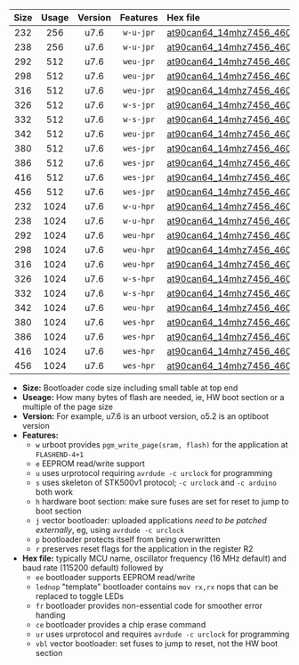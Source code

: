 |Size|Usage|Version|Features|Hex file|
|:-:|:-:|:-:|:-:|:--|
|232|256|u7.6|`w-u-jpr`|[at90can64_14mhz7456_460800bps_ur_vbl.hex](https://raw.githubusercontent.com/stefanrueger/urboot/main/at90can64_14mhz7456_460800bps_ur_vbl.hex)|
|238|256|u7.6|`w-u-jpr`|[at90can64_14mhz7456_460800bps_lednop_ur_vbl.hex](https://raw.githubusercontent.com/stefanrueger/urboot/main/at90can64_14mhz7456_460800bps_lednop_ur_vbl.hex)|
|292|512|u7.6|`weu-jpr`|[at90can64_14mhz7456_460800bps_ee_ur_vbl.hex](https://raw.githubusercontent.com/stefanrueger/urboot/main/at90can64_14mhz7456_460800bps_ee_ur_vbl.hex)|
|298|512|u7.6|`weu-jpr`|[at90can64_14mhz7456_460800bps_ee_lednop_ur_vbl.hex](https://raw.githubusercontent.com/stefanrueger/urboot/main/at90can64_14mhz7456_460800bps_ee_lednop_ur_vbl.hex)|
|316|512|u7.6|`weu-jpr`|[at90can64_14mhz7456_460800bps_ee_lednop_fr_ur_vbl.hex](https://raw.githubusercontent.com/stefanrueger/urboot/main/at90can64_14mhz7456_460800bps_ee_lednop_fr_ur_vbl.hex)|
|326|512|u7.6|`w-s-jpr`|[at90can64_14mhz7456_460800bps_vbl.hex](https://raw.githubusercontent.com/stefanrueger/urboot/main/at90can64_14mhz7456_460800bps_vbl.hex)|
|332|512|u7.6|`w-s-jpr`|[at90can64_14mhz7456_460800bps_lednop_vbl.hex](https://raw.githubusercontent.com/stefanrueger/urboot/main/at90can64_14mhz7456_460800bps_lednop_vbl.hex)|
|342|512|u7.6|`weu-jpr`|[at90can64_14mhz7456_460800bps_ee_lednop_fr_ce_ur_vbl.hex](https://raw.githubusercontent.com/stefanrueger/urboot/main/at90can64_14mhz7456_460800bps_ee_lednop_fr_ce_ur_vbl.hex)|
|380|512|u7.6|`wes-jpr`|[at90can64_14mhz7456_460800bps_ee_vbl.hex](https://raw.githubusercontent.com/stefanrueger/urboot/main/at90can64_14mhz7456_460800bps_ee_vbl.hex)|
|386|512|u7.6|`wes-jpr`|[at90can64_14mhz7456_460800bps_ee_lednop_vbl.hex](https://raw.githubusercontent.com/stefanrueger/urboot/main/at90can64_14mhz7456_460800bps_ee_lednop_vbl.hex)|
|416|512|u7.6|`wes-jpr`|[at90can64_14mhz7456_460800bps_ee_lednop_fr_vbl.hex](https://raw.githubusercontent.com/stefanrueger/urboot/main/at90can64_14mhz7456_460800bps_ee_lednop_fr_vbl.hex)|
|456|512|u7.6|`wes-jpr`|[at90can64_14mhz7456_460800bps_ee_lednop_fr_ce_vbl.hex](https://raw.githubusercontent.com/stefanrueger/urboot/main/at90can64_14mhz7456_460800bps_ee_lednop_fr_ce_vbl.hex)|
|232|1024|u7.6|`w-u-hpr`|[at90can64_14mhz7456_460800bps_ur.hex](https://raw.githubusercontent.com/stefanrueger/urboot/main/at90can64_14mhz7456_460800bps_ur.hex)|
|238|1024|u7.6|`w-u-hpr`|[at90can64_14mhz7456_460800bps_lednop_ur.hex](https://raw.githubusercontent.com/stefanrueger/urboot/main/at90can64_14mhz7456_460800bps_lednop_ur.hex)|
|292|1024|u7.6|`weu-hpr`|[at90can64_14mhz7456_460800bps_ee_ur.hex](https://raw.githubusercontent.com/stefanrueger/urboot/main/at90can64_14mhz7456_460800bps_ee_ur.hex)|
|298|1024|u7.6|`weu-hpr`|[at90can64_14mhz7456_460800bps_ee_lednop_ur.hex](https://raw.githubusercontent.com/stefanrueger/urboot/main/at90can64_14mhz7456_460800bps_ee_lednop_ur.hex)|
|316|1024|u7.6|`weu-hpr`|[at90can64_14mhz7456_460800bps_ee_lednop_fr_ur.hex](https://raw.githubusercontent.com/stefanrueger/urboot/main/at90can64_14mhz7456_460800bps_ee_lednop_fr_ur.hex)|
|326|1024|u7.6|`w-s-hpr`|[at90can64_14mhz7456_460800bps.hex](https://raw.githubusercontent.com/stefanrueger/urboot/main/at90can64_14mhz7456_460800bps.hex)|
|332|1024|u7.6|`w-s-hpr`|[at90can64_14mhz7456_460800bps_lednop.hex](https://raw.githubusercontent.com/stefanrueger/urboot/main/at90can64_14mhz7456_460800bps_lednop.hex)|
|342|1024|u7.6|`weu-hpr`|[at90can64_14mhz7456_460800bps_ee_lednop_fr_ce_ur.hex](https://raw.githubusercontent.com/stefanrueger/urboot/main/at90can64_14mhz7456_460800bps_ee_lednop_fr_ce_ur.hex)|
|380|1024|u7.6|`wes-hpr`|[at90can64_14mhz7456_460800bps_ee.hex](https://raw.githubusercontent.com/stefanrueger/urboot/main/at90can64_14mhz7456_460800bps_ee.hex)|
|386|1024|u7.6|`wes-hpr`|[at90can64_14mhz7456_460800bps_ee_lednop.hex](https://raw.githubusercontent.com/stefanrueger/urboot/main/at90can64_14mhz7456_460800bps_ee_lednop.hex)|
|416|1024|u7.6|`wes-hpr`|[at90can64_14mhz7456_460800bps_ee_lednop_fr.hex](https://raw.githubusercontent.com/stefanrueger/urboot/main/at90can64_14mhz7456_460800bps_ee_lednop_fr.hex)|
|456|1024|u7.6|`wes-hpr`|[at90can64_14mhz7456_460800bps_ee_lednop_fr_ce.hex](https://raw.githubusercontent.com/stefanrueger/urboot/main/at90can64_14mhz7456_460800bps_ee_lednop_fr_ce.hex)|

- **Size:** Bootloader code size including small table at top end
- **Useage:** How many bytes of flash are needed, ie, HW boot section or a multiple of the page size
- **Version:** For example, u7.6 is an urboot version, o5.2 is an optiboot version
- **Features:**
  + `w` urboot provides `pgm_write_page(sram, flash)` for the application at `FLASHEND-4+1`
  + `e` EEPROM read/write support
  + `u` uses urprotocol requiring `avrdude -c urclock` for programming
  + `s` uses skeleton of STK500v1 protocol; `-c urclock` and `-c arduino` both work
  + `h` hardware boot section: make sure fuses are set for reset to jump to boot section
  + `j` vector bootloader: uploaded applications *need to be patched externally*, eg, using `avrdude -c urclock`
  + `p` bootloader protects itself from being overwritten
  + `r` preserves reset flags for the application in the register R2
- **Hex file:** typically MCU name, oscillator frequency (16 MHz default) and baud rate (115200 default) followed by
  + `ee` bootloader supports EEPROM read/write
  + `lednop` "template" bootloader contains `mov rx,rx` nops that can be replaced to toggle LEDs
  + `fr` bootloader provides non-essential code for smoother error handing
  + `ce` bootloader provides a chip erase command
  + `ur` uses urprotocol and requires `avrdude -c urclock` for programming
  + `vbl` vector bootloader: set fuses to jump to reset, not the HW boot section
